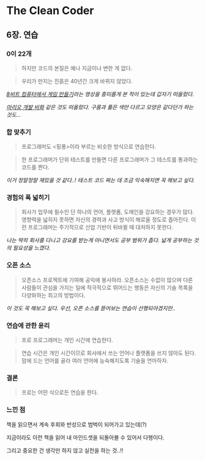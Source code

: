 # The Clean Coder

## 6장. 연습

### 0이 22개

> 하지만 코드의 본질은 예나 지금이나 변한 게 없다.

> 우리가 만지는 진흙은 40년간 크게 바뀌지 않았다.

*[8비트 컴퓨터에서 게임 만들기](https://www.youtube.com/watch?v=Z8yeXVqiKg8&ab_channel=%EC%A1%B0%EC%97%B02%EA%B2%8C%EC%9E%84%EC%9E%91%EC%97%85%EC%8B%A4)라는 영상을 흥미롭게 본 적이 있는데 갑자기 떠올랐다.*

*[마리오 개발 비화](https://daegu.greenart.co.kr/community/greenDesignNews_view?idx=1583) 같은 것도 떠올랐다. 구름과 풀은 색만 다르고 모양은 같다던가 하는 것도...*


### 합 맞추기

> 프로그래머도 <핑퐁>이라 부르는 비슷한 방식으로 연습한다. 

> 한 프로그래머가 단위 테스트를 만들면 다른 프로그래머가 그 테스트를 통과하는 코드를 짠다.

*이거 정말정말 재밌을 것 같다..! 테스트 코드 짜는 데 조금 익숙해지면 꼭 해보고 싶다.*

### 경험의 폭 넓히기

> 회사가 업무에 필수인 단 하나의 언어, 플랫폼, 도메인을 강요하는 경우가 많다. 영향력을 넓히지 못하면 자신의 경력과 사고 방식이 해로울 정도로 좁아진다. 이런 프로그래머는 주기적으로 산업 기반이 뒤바뀔 때 대처하지 못한다.

*나는 딱히 회사를 다니고 강요를 받는게 아니면서도 공부 범위가 좁다. 넓게 공부하는 것의 필요성을 느꼈다.*

### 오픈 소스

> 오픈소스 프로젝트에 기여해 공익에 봉사하라. 오픈소스는 수없이 많으며 다른 사람들이 관심을 가지는 일에 적극적으로 뛰어드는 행동은 자신의 기술 목록을 다양화하는 최고의 방법이다.

*이 것도 꼭 해보고 싶다. 우선, 오픈 소스를 뜯어보는 연습이 선행되야겠지만..*

### 연습에 관한 윤리

> 프로 프로그래머는 개인 시간에 연습한다.

> 연습 시간은 개인 시간이므로 회사에서 쓰는 언어나 플랫폼을 쓰지 않아도 된다. 맘에 드는 언어를 골라 여러 언어에 능숙해지도록 기술을 연마하자.

### 결론

> 프로는 어떤 식으로든 연습을 한다.

### 느낀 점

책을 읽으면서 계속 후회와 반성으로 범벅이 되어가고 있는데(?)

지금이라도 이런 책을 읽어 내 마인드셋을 되돌아볼 수 있어서 다행이다.

그리고 중요한 건 생각만 하지 않고 실천을 하는 것..!!